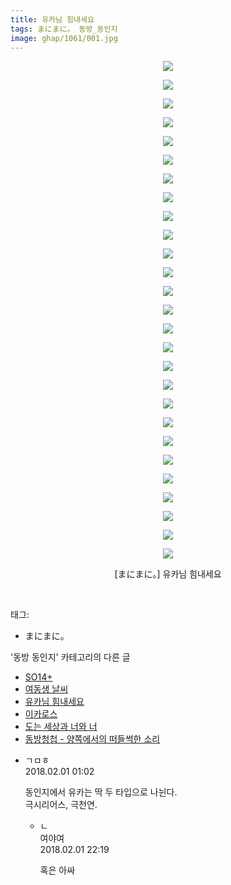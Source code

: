 ```yaml
---
title: 유카님 힘내세요
tags: まにまに。 동방_동인지
image: ghap/1061/001.jpg
---
```

<div class="article">
<p style="text-align: center; clear: none; float: none;"><img src="{{ site.nasurl }}/ghap/1061/001.jpg"/></p>
<p style="text-align: center; clear: none; float: none;"><img src="{{ site.nasurl }}/ghap/1061/002.jpg"/></p>
<p style="text-align: center; clear: none; float: none;"><img src="{{ site.nasurl }}/ghap/1061/003.jpg"/></p>
<p style="text-align: center; clear: none; float: none;"><img src="{{ site.nasurl }}/ghap/1061/004.jpg"/></p>
<p style="text-align: center; clear: none; float: none;"><img src="{{ site.nasurl }}/ghap/1061/005.jpg"/></p>
<p style="text-align: center; clear: none; float: none;"><img src="{{ site.nasurl }}/ghap/1061/006.jpg"/></p>
<p style="text-align: center; clear: none; float: none;"><img src="{{ site.nasurl }}/ghap/1061/007.jpg"/></p>
<p style="text-align: center; clear: none; float: none;"><img src="{{ site.nasurl }}/ghap/1061/008.jpg"/></p>
<p style="text-align: center; clear: none; float: none;"><img src="{{ site.nasurl }}/ghap/1061/009.jpg"/></p>
<p style="text-align: center; clear: none; float: none;"><img src="{{ site.nasurl }}/ghap/1061/010.jpg"/></p>
<p style="text-align: center; clear: none; float: none;"><img src="{{ site.nasurl }}/ghap/1061/011.jpg"/></p>
<p style="text-align: center; clear: none; float: none;"><img src="{{ site.nasurl }}/ghap/1061/012.jpg"/></p>
<p style="text-align: center; clear: none; float: none;"><img src="{{ site.nasurl }}/ghap/1061/013.jpg"/></p>
<p style="text-align: center; clear: none; float: none;"><img src="{{ site.nasurl }}/ghap/1061/014.jpg"/></p>
<p style="text-align: center; clear: none; float: none;"><img src="{{ site.nasurl }}/ghap/1061/015.jpg"/></p>
<p style="text-align: center; clear: none; float: none;"><img src="{{ site.nasurl }}/ghap/1061/016.jpg"/></p>
<p style="text-align: center; clear: none; float: none;"><img src="{{ site.nasurl }}/ghap/1061/017.jpg"/></p>
<p style="text-align: center; clear: none; float: none;"><img src="{{ site.nasurl }}/ghap/1061/018.jpg"/></p>
<p style="text-align: center; clear: none; float: none;"><img src="{{ site.nasurl }}/ghap/1061/019.jpg"/></p>
<p style="text-align: center; clear: none; float: none;"><img src="{{ site.nasurl }}/ghap/1061/020.jpg"/></p>
<p style="text-align: center; clear: none; float: none;"><img src="{{ site.nasurl }}/ghap/1061/021.jpg"/></p>
<p style="text-align: center; clear: none; float: none;"><img src="{{ site.nasurl }}/ghap/1061/022.jpg"/></p>
<p style="text-align: center; clear: none; float: none;"><img src="{{ site.nasurl }}/ghap/1061/023.jpg"/></p>
<p style="text-align: center; clear: none; float: none;"><img src="{{ site.nasurl }}/ghap/1061/024.jpg"/></p>
<p style="text-align: center; clear: none; float: none;"><img src="{{ site.nasurl }}/ghap/1061/025.jpg"/></p>
<p style="text-align: center; clear: none; float: none;"><img src="{{ site.nasurl }}/ghap/1061/026.jpg"/></p>
<p style="text-align: center; clear: none; float: none;"><img src="{{ site.nasurl }}/ghap/1061/027.jpg"/></p>
<p style="text-align: center; clear: none; float: none;">[まにまに。] 유카님 힘내세요</p>
<p><br/></p>
</div><div class="tagTrail">
<p>태그: </p>
<ul>
<li>まにまに。</li>
</ul>
</div><div class="another">
<p>'동방 동인지' 카테고리의 다른 글</p>
<ul>
<li><a href="/2016-07-24-ghap_1063">SO14+</a></li>
<li><a href="/2016-07-24-ghap_1062">여동생 날씨</a></li>
<li><a href="/2016-07-24-ghap_1061">유카님 힘내세요</a></li>
<li><a href="/2016-07-24-ghap_1059">이카로스</a></li>
<li><a href="/2016-07-24-ghap_1058">도는 세상과 너와 너</a></li>
<li><a href="/2016-07-24-ghap_1057">동방청첩 - 양쪽에서의 떠들썩한 소리</a></li>
</ul>
</div><div class="cb_module cb_fluid">
<div class="cb_wrt cb_profile">
<div class="comment">
<ul>
<li class="cb_thumb_off" id="comment15188602">
<div class="cb_comment_area">
<div class="cb_info_area">
<div class="cb_section">
<span class="cb_nick_name">ㄱㅁㅎ</span>
</div>
<div class="cb_section">
<span class="cb_date">2018.02.01 01:02 </span>
</div>
</div>
<div class="cb_dsc_comment">
<p class="cb_dsc">
											동인지에서 유카는 딱 두 타입으로 나뉜다.<br/>
극시리어스, 극천연.
										</p>
</div>
<ul>
<li class="cb_thumb_off" id="comment15189517">
<span class="cb_bu_subnode">ㄴ</span>
<div class="cb_comment_area">
<div class="cb_info_area">
<div class="cb_section">
<span class="cb_nick_name">여야여</span>
</div>
<div class="cb_section">
<span class="cb_date">2018.02.01 22:19 </span>
</div>
</div>
<div class="cb_dsc_comment">
<p class="cb_dsc">
																혹은 아싸
															</p>
</div>
</div>
</li>
</ul>
</div></li>
</ul>
</div>
</div><!-- commentList close -->
</div>